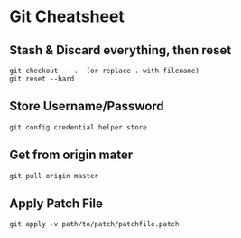 # Git Cheatsheet


## Stash & Discard everything, then reset

```
git checkout -- .  (or replace . with filename)
git reset --hard
```

## Store Username/Password
```
git config credential.helper store
```

## Get from origin mater
```
git pull origin master
```

## Apply Patch File
```
git apply -v path/to/patch/patchfile.patch
```

